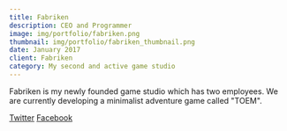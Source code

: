 ```yaml
---
title: Fabriken
description: CEO and Programmer
image: img/portfolio/fabriken.png
thumbnail: img/portfolio/fabriken_thumbnail.png
date: January 2017
client: Fabriken
category: My second and active game studio
---
```

Fabriken is my newly founded game studio which has two employees. 
We are currently developing a minimalist adventure game called "TOEM".

[Twitter](http://twitter.com/fabriken_)
[Facebook](https://www.facebook.com/FabrikenGames)